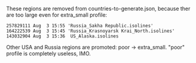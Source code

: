 These regions are removed from countries-to-generate.json, because ther are too large even for extra_small profile:
```
257829111 Aug  3 15:55 'Russia_Sakha Republic.isolines'
164222539 Aug  3 15:45 'Russia_Krasnoyarsk Krai_North.isolines'
143032904 Aug  3 15:36  US_Alaska.isolines
```
Other USA and Russia regions are promoted: poor -> extra_small. "poor" profile is completely useless, IMO.
